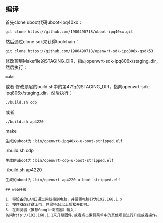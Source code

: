 ## 编译

首先clone uboot代码uboot-ipq40xx：
```
git clone https://github.com/1980490718/uboot-ipq40xx.git
```
然后通过clone sdk来获得toolchain：
```
git clone https://github.com/1980490718/openwrt-sdk-ipq806x-qsdk53
```
修改顶层Makefile的STAGING_DIR，指向openwrt-sdk-ipq806x/staging_dir，然后执行：
```
make
```
或者
修改顶层的build.sh中的第47行的STAGING_DIR，指向openwrt-sdk-ipq806x/staging_dir，然后执行：
```
./build.sh cdp
```
或者
```
./build.sh ap4220
```
make
```
生成的uboot为：bin/openwrt-ipq40xx-u-boot-stripped.elf
```
./build.sh cdp
```
生成的uboot为：bin/openwrt-cdp-u-boot-stripped.elf
```
./build.sh ap4220
```
生成的uboot为：bin/openwrt-ap4220-u-boot-stripped.elf

## web升级

1. 将设备的LAN口通过网线接到电脑，并设置电脑IP为192.168.1.x
2. 按住RESET键上电，并保持3s以上后松开即可。
3. 在浏览器（推荐Google浏览器）输入：
访问http://192.168.1.1来升级固件,或者点击索引菜单中的其他项目进行升级或者操作。